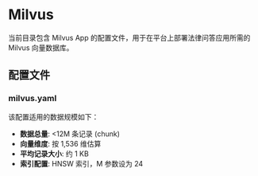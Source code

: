 # Milvus

当前目录包含 Milvus App 的配置文件，用于在平台上部署法律问答应用所需的 Milvus 向量数据库。

## 配置文件

### milvus.yaml

该配置适用的数据规模如下：

- **数据总量**: <12M 条记录 (chunk)
- **向量维度**: 按 1,536 维估算
- **平均记录大小**: 约 1 KB
- **索引配置**: HNSW 索引，M 参数设为 24
